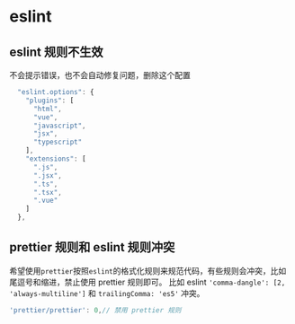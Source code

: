 # eslint

## eslint 规则不生效

不会提示错误，也不会自动修复问题，删除这个配置

```js
  "eslint.options": {
    "plugins": [
      "html",
      "vue",
      "javascript",
      "jsx",
      "typescript"
    ],
    "extensions": [
      ".js",
      ".jsx",
      ".ts",
      ".tsx",
      ".vue"
    ]
  },
```

## prettier 规则和 eslint 规则冲突

希望使用`prettier`按照`eslint`的格式化规则来规范代码，有些规则会冲突，比如尾逗号和缩进，禁止使用 prettier 规则即可。
比如 eslint `'comma-dangle': [2, 'always-multiline']` 和 `trailingComma: 'es5'` 冲突。

```js
'prettier/prettier': 0,// 禁用 prettier 规则
```
